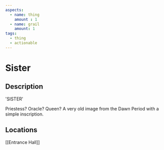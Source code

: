 ```yaml
---
aspects: 
  - name: thing
    amount : 1
  - name: grail
    amount: 1
tags:
  - thing
  - actionable
---
```


# Sister

## Description
'SISTER'

Priestess? Oracle? Queen? A very old image from the Dawn Period with a simple inscription.
## Locations
[[Entrance Hall]]